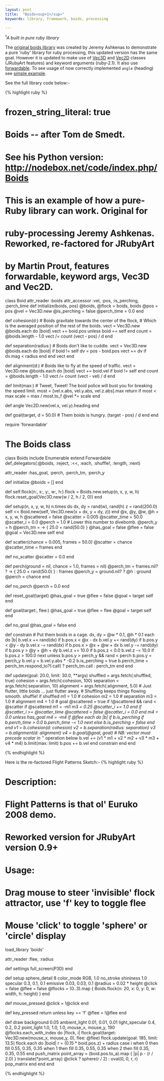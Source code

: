 ```yaml
---
layout: post
title:  "Boids<sup>1</sup>"
keywords: library, framework, boids, processing

---
```

<sup>1</sup><i>A built in pure ruby library</i>

The [original boids library][original] was created by Jeremy Ashkenas to demonstrate a pure 'ruby' library for ruby processing, this updated version has the same goal. However it is updated to make use of [Vec3D][vec3d] and [Vec2D][vec2d] classes (JRubyArt features) and keyword arguments (ruby-2.1). It also use [forwardable][forwardable]. To see usage of now correctly implemented `angle` (heading) see [simple example][example].

See the full library code below:-

{% highlight ruby %}
# frozen_string_literal: true
# Boids -- after Tom de Smedt.
# See his Python version: http://nodebox.net/code/index.php/Boids
# This is an example of how a pure-Ruby library can work. Original for
# ruby-processing Jeremy Ashkenas. Reworked, re-factored for JRubyArt
# by Martin Prout, features forwardable, keyword args, Vec3D and Vec2D.
class Boid
  attr_reader :boids
  attr_accessor :vel, :pos, :is_perching, :perch_time
  def initialize(boids, pos)
    @boids, @flock = boids, boids
    @pos = pos
    @vel = Vec3D.new
    @is_perching = false
    @perch_time = 0.0
  end

  def cohesion(d:)
    # Boids gravitate towards the center of the flock,
    # Which is the averaged position of the rest of the boids.
    vect = Vec3D.new
    @boids.each do |boid|
      vect += boid.pos unless boid == self
    end
    count = @boids.length - 1.0
    vect /= count
    (vect - pos) / d
  end

  def separation(radius:)
    # Boids don't like to cuddle.
    vect = Vec3D.new
    @boids.each do |boid|
      if boid != self
        dv = pos - boid.pos
        vect += dv if dv.mag < radius
      end
    end
    vect
  end

  def alignment(d:)
    # Boids like to fly at the speed of traffic.
    vect = Vec3D.new
    @boids.each do |boid|
      vect += boid.vel if boid != self
    end
    count = @boids.length - 1.0
    vect /= count
    (vect - vel) / d
  end

  def limit(max:)
    # Tweet, Tweet! The boid police will bust you for breaking the speed limit.
    most = [vel.x.abs, vel.y.abs, vel.z.abs].max
    return if most < max
    scale = max / most.to_f
    @vel *= scale
  end

  def angle
    Vec2D.new(vel.x, vel.y).heading
  end

  def goal(target, d = 50.0)
    # Them boids is hungry.
    (target - pos) / d
  end
end

require 'forwardable'

# The Boids class
class Boids
  include Enumerable
  extend Forwardable
  def_delegators(:@boids, :reject, :<<, :each, :shuffle!, :length, :next)

  attr_reader :has_goal, :perch, :perch_tm, :perch_y

  def initialize
    @boids = []
  end

  def self.flock(n:, x:, y:, w:, h:)
    flock = Boids.new.setup(n, x, y, w, h)
    flock.reset_goal(Vec3D.new(w / 2, h / 2, 0))
  end

  def setup(n, x, y, w, h)
    n.times do
      dx, dy = rand(w), rand(h)
      z = rand(200.0)
      self << Boid.new(self, Vec3D.new(x + dx, y + dy, z))
    end
    @x, @y, @w, @h = x, y, w, h
    @scattered = false
    @scatter = 0.005
    @scatter_time = 50.0
    @scatter_i = 0.0
    @perch = 1.0 # Lower this number to divebomb.
    @perch_y = h
    @perch_tm = -> { 25.0 + rand(50.0) }
    @has_goal = false
    @flee = false
    @goal = Vec3D.new
    self
  end

  def scatter(chance = 0.005, frames = 50.0)
    @scatter = chance
    @scatter_time = frames
  end

  def no_scatter
    @scatter = 0.0
  end

  def perch(ground = nil, chance = 1.0, frames = nil)
    @perch_tm = frames.nil? ? -> { 25.0 + rand(50.0) } : frames
    @perch_y = ground.nil? ? @h : ground
    @perch = chance
  end

  def no_perch
    @perch = 0.0
  end

  def reset_goal(target)
    @has_goal = true
    @flee = false
    @goal = target
    self
  end

  def goal(target:, flee:)
    @has_goal = true
    @flee = flee
    @goal = target
    self
  end

  def no_goal
    @has_goal = false
  end

  def constrain
    # Put them boids in a cage.
    dx, dy = @w * 0.1, @h * 0.1
    each do |b|
      b.vel.x += rand(dx) if b.pos.x < @x - dx
      b.vel.y += rand(dy) if b.pos.y < @y - dy
      b.vel.x -= rand(dx) if b.pos.x > @x + @w + dx
      b.vel.y -= rand(dy) if b.pos.y > @y + @h + dy
      b.vel.z += 10.0 if b.pos.z < 0.0
      b.vel.z -= 10.0 if b.pos.z > 100.0
      next unless b.pos.y > perch_y && rand < perch
      b.pos.y = perch_y
      b.vel.y = b.vel.y.abs * -0.2
      b.is_perching = true
      b.perch_time = perch_tm.respond_to?(:call) ? perch_tm.call : perch_tm
    end
  end

  def update(goal: 20.0, limit: 30.0, **args)
    shuffled = args.fetch(:shuffled, true)
    cohesion = args.fetch(:cohesion, 100)
    separation = args.fetch(:separation, 10)
    alignment = args.fetch(:alignment, 5.0)
    # Just flutter, little boids ... just flutter away.
    # Shuffling keeps things flowing smooth.
    shuffle! if shuffled
    m1 = 1.0 # cohesion
    m2 = 1.0 # separation
    m3 = 1.0 # alignment
    m4 = 1.0 # goal
    @scattered = true if !@scattered && rand < @scatter
    if @scattered
      m1 = -m1
      m3 *= 0.25
      @scatter_i += 1.0
    end
    if @scatter_i >= @scatter_time
      @scattered = false
      @scatter_i = 0.0
    end
    m4 = 0.0 unless has_goal
    m4 = -m4 if @flee
    each do |b|
      if b.is_perching
        if b.perch_time > 0.0
          b.perch_time -= 1.0
          next
        else
          b.is_perching = false
        end
      end
      v1 = b.cohesion(d: cohesion)
      v2 = b.separation(radius: separation)
      v3 = b.alignment(d: alignment)
      v4 = b.goal(@goal, goal)
      # NB: vector must precede scalar in '*' operation below
      b.vel += (v1 * m1 + v2 * m2 + v3 * m3 + v4 * m4)
      b.limit(max: limit)
      b.pos += b.vel
    end
    constrain
  end
end

{% endhighlight %}

Here is the re-factored Flight Patterns Sketch:-
{% highlight ruby %}
# Description:
# Flight Patterns is that ol' Euruko 2008 demo.
# Reworked version for JRubyArt version 0.9+
# Usage:
# Drag mouse to steer 'invisible' flock attractor, use 'f' key to toggle flee
# Mouse 'click' to toggle 'sphere' or 'circle' display
load_library 'boids'

attr_reader :flee, :radius

def settings
  full_screen(P3D)
end

def setup
  sphere_detail 8
  color_mode RGB, 1.0
  no_stroke
  shininess 1.0
  specular 0.3, 0.1, 0.1
  emissive 0.03, 0.03, 0.1
  @radius = 0.02 * height
  @click = false
  @flee = false
  @flocks = (0..3).map { Boids.flock(n: 20, x: 0, y: 0, w: width, h: height) }
end

def mouse_pressed
  @click = !@click
end

def key_pressed
  return unless key == 'f'
  @flee = !@flee
end

def draw
  background 0.05
  ambient_light 0.01, 0.01, 0.01
  light_specular 0.4, 0.2, 0.2
  point_light 1.0, 1.0, 1.0, mouse_x, mouse_y, 190
  @flocks.each_with_index do |flock, i|
    flock.goal(target: Vec3D.new(mouse_x, mouse_y, 0), flee: @flee)
    flock.update(goal: 185, limit: 13.5)
    flock.each do |boid|
      r = (0.15 * boid.pos.z) + radius
      case i
      when 0 then fill 0.55, 0.35, 0.35
      when 1 then fill 0.35, 0.55, 0.35
      when 2 then fill 0.35, 0.35, 0.55
      end
      push_matrix
      point_array = (boid.pos.to_a).map { |p| p - (r / 2.0) }
      translate(*point_array)
      @click ? sphere(r / 2) : oval(0, 0, r, r)
      pop_matrix
    end
  end
end

{% endhighlight %}

[original]:https://github.com/jashkenas/ruby-processing/blob/8865c934318e05e62cbfa2603e661275b1cffd31/library/boids/boids.rb
[vec3d]:https://ruby-processing.github.io/classes/vec3d/
[vec2d]:https://ruby-processing.github.io/classes/vec2d/
[forwardable]:https://ruby-doc.org/stdlib-2.0.0/libdoc/forwardable/rdoc/Forwardable.html
[example]:https://github.com/ruby-processing/JRubyArt-examples/blob/master/processing_app/library/boids/boids_example.rb
